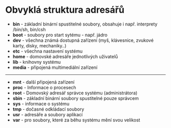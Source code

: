 # Obvyklá struktura adresářů

- **bin** - základní binární spustitelné soubory, obsahuje i např. interprety /bin/sh, bin/csh
- **boot** - soubory pro start sytému - např. jádro
- **dev** - všechna známá dostupná zařízení (myš, klávesnice, zvukové karty, disky, mechaniky..)
- **etc** - všechna nastavení systému
- **home** - domovské adresáře jednotlivých uživatelů
- **lib** - knihovny systému
- **media** - připojená multimediální zařízení
---
- **mnt** - další připojená zařízení
- **proc** - Informace o procesech
- **root** - Domovský adresář správce systému (administrátora)
- **sbin** - základní binární soubory spustitelné pouze správcem
- **sys** - informace o systému
- **tmp** - dočasné odkládací soubory
- **usr** - adresáře a soubory aplikací
- **var** - pro soubory, které za běhu systému mění svou velikost
